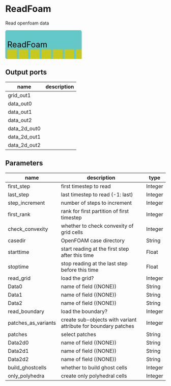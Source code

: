 
# ReadFoam
Read openfoam data



<svg width="240" height="90" >
<rect x="0" y="0" width="240" height="90" rx="5" ry="5" style="fill:#64c8c8ff;" />
<rect x="6.0" y="60" width="30" height="30" rx="0" ry="0" style="fill:#c8c81eff;" >
<title>grid_out1</title></rect>
<rect x="42.0" y="60" width="30" height="30" rx="0" ry="0" style="fill:#c8c81eff;" >
<title>data_out0</title></rect>
<rect x="78.0" y="60" width="30" height="30" rx="0" ry="0" style="fill:#c8c81eff;" >
<title>data_out1</title></rect>
<rect x="114.0" y="60" width="30" height="30" rx="0" ry="0" style="fill:#c8c81eff;" >
<title>data_out2</title></rect>
<rect x="150.0" y="60" width="30" height="30" rx="0" ry="0" style="fill:#c8c81eff;" >
<title>data_2d_out0</title></rect>
<rect x="186.0" y="60" width="30" height="30" rx="0" ry="0" style="fill:#c8c81eff;" >
<title>data_2d_out1</title></rect>
<rect x="222.0" y="60" width="30" height="30" rx="0" ry="0" style="fill:#c8c81eff;" >
<title>data_2d_out2</title></rect>
<text x="6.0" y="54.0" font-size="1.7999999999999998em">ReadFoam</text></svg>

## Output ports
|name|description|
|-|-|
|grid_out1||
|data_out0||
|data_out1||
|data_out2||
|data_2d_out0||
|data_2d_out1||
|data_2d_out2||


## Parameters
|name|description|type|
|-|-|-|
|first_step|first timestep to read|Integer|
|last_step|last timestep to read (-1: last)|Integer|
|step_increment|number of steps to increment|Integer|
|first_rank|rank for first partition of first timestep|Integer|
|check_convexity|whether to check convexity of grid cells|Integer|
|casedir|OpenFOAM case directory|String|
|starttime|start reading at the first step after this time|Float|
|stoptime|stop reading at the last step before this time|Float|
|read_grid|load the grid?|Integer|
|Data0|name of field ((NONE))|String|
|Data1|name of field ((NONE))|String|
|Data2|name of field ((NONE))|String|
|read_boundary|load the boundary?|Integer|
|patches_as_variants|create sub-objects with variant attribute for boundary patches|Integer|
|patches|select patches|String|
|Data2d0|name of field ((NONE))|String|
|Data2d1|name of field ((NONE))|String|
|Data2d2|name of field ((NONE))|String|
|build_ghostcells|whether to build ghost cells|Integer|
|only_polyhedra|create only polyhedral cells|Integer|
